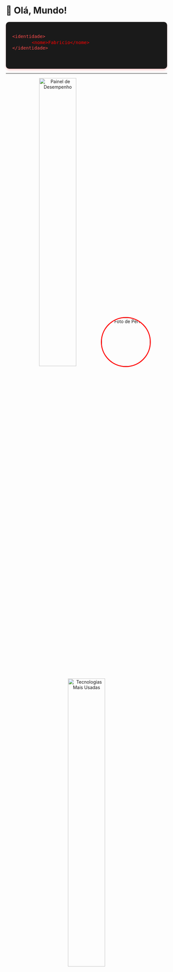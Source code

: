 # 🚀 Olá, Mundo! 

<div style="background-color: #1a1a1a; padding: 20px; border-radius: 10px; max-width: 500px; margin: auto; font-family: 'Courier New', monospace; color: #ff4d4d; box-shadow: 0 4px 6px rgba(255, 0, 0, 0.2);">
  <pre style="font-size: 1.2em; white-space: pre-wrap; word-wrap: break-word;">
<code style="color: #ff4d4d;">&lt;identidade&gt;</code>
      <code style="color: #ff0000;">&lt;nome&gt;Fabricio&lt;/nome&gt;</code>
<code style="color: #ff4d4d;">&lt;/identidade&gt;</code>
  </pre>
</div>

---

<p align="center">
  <!-- Painel de Desempenho -->
  <img src="https://github-readme-stats.vercel.app/api?username=Techi-fl&show_icons=true&theme=radical" alt="Painel de Desempenho" width="48%">
  
  <!-- Foto de Perfil -->
  <img src="https://github.com/Techi-fl.png" alt="Foto de Perfil" width="150px" style="border-radius: 50%; border: 3px solid #ff0000; margin: 10px;">
  
  <!-- Tecnologias Mais Usadas -->
  <img src="https://github-readme-stats.vercel.app/api/top-langs/?username=Techi-fl&layout=compact&theme=radical" alt="Tecnologias Mais Usadas" width="48%">
</p>

---

### 🔥 Sobre Mim
💻 Desenvolvedor apaixonado por tecnologia e inovação.  
🚀 Sempre aprendendo novas tecnologias.  
🎯 Buscando melhorar a cada dia.  

---

![Animação de Digitação](https://github.com/Techi-fl/Techi-fl/blob/main/assets/fabricio-typing-animation.gif)
